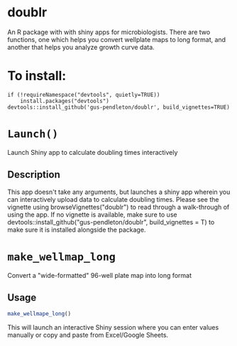 # doublr
An R package with with shiny apps for microbiologists. There are two functions, one which helps you convert wellplate maps to long format, and another that helps you analyze growth curve data.

# To install:
```
if (!requireNamespace("devtools", quietly=TRUE))
    install.packages("devtools")
devtools::install_github('gus-pendleton/doublr', build_vignettes=TRUE)
```

# `Launch()`

Launch Shiny app to calculate doubling times interactively


## Description

This app doesn't take any arguments, but launches a shiny app wherein you can interactively upload data to calculate doubling times. Please see the vignette using browseVignettes("doublr") to read through a walk-through of using the app. If no vignette is available, make sure to use devtools::install_github("gus-pendleton/doublr", build_vignettes = T) to make sure it is installed alongside the package.

# `make_wellmap_long`

Convert a "wide-formatted" 96-well plate map into long format

## Usage

```r
make_wellmape_long()
```

This will launch an interactive Shiny session where you can enter values manually or copy and paste from Excel/Google Sheets.

